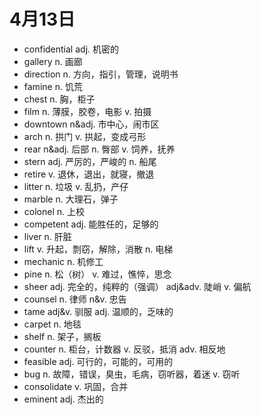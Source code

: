 # 4月13日

- confidential adj. 机密的
- gallery n. 画廊
- direction n. 方向，指引，管理，说明书
- famine n. 饥荒
- chest n. 胸，柜子
- film n. 薄膜，胶卷，电影 v. 拍摄
- downtown n&adj. 市中心，闹市区
- arch n. 拱门 v. 拱起，变成弓形
- rear n&adj. 后部 n. 臀部 v. 饲养，抚养
- stern adj. 严厉的，严峻的 n. 船尾
- retire v. 退休，退出，就寝，撤退
- litter n. 垃圾 v. 乱扔，产仔
- marble n. 大理石，弹子
- colonel n. 上校
- competent adj. 能胜任的，足够的
- liver n. 肝脏
- lift v. 升起，剽窃，解除，消散 n. 电梯
- mechanic n. 机修工
- pine n. 松（树） v. 难过，憔悴，思念
- sheer adj. 完全的，纯粹的（强调） adj&adv. 陡峭 v. 偏航
- counsel n. 律师 n&v. 忠告
- tame adj&v. 驯服 adj. 温顺的，乏味的
- carpet n. 地毯
- shelf n. 架子，搁板
- counter n. 柜台，计数器 v. 反驳，抵消 adv. 相反地
- feasible adj. 可行的，可能的，可用的
- bug n. 故障，错误，臭虫，毛病，窃听器，着迷 v. 窃听
- consolidate v. 巩固，合并
- eminent adj. 杰出的